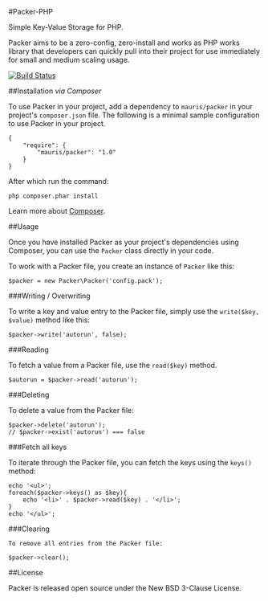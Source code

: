 #Packer-PHP

Simple Key-Value Storage for PHP. 

Packer aims to be a zero-config, zero-install and works as PHP works library that developers can quickly pull into their project for use immediately for small and medium scaling usage. 

[![Build Status](https://secure.travis-ci.org/thephpdeveloper/Packer-PHP.png)](http://travis-ci.org/thephpdeveloper/Packer-PHP)

##Installation *via Composer*

To use Packer in your project, add a dependency to `mauris/packer` in your project's `composer.json` file. The following is a minimal sample configuration to use  Packer in your project.

    {
        "require": {
            "mauris/packer": "1.0"
        }
    }

After which run the command:

    php composer.phar install

Learn more about [Composer](http://getcomposer.org/doc/00-intro.md).

##Usage

Once you have installed Packer as your project's dependencies using Composer, you can use the `Packer` class directly in your code. 

To work with a Packer file, you create an instance of `Packer` like this:

    $packer = new Packer\Packer('config.pack');

###Writing / Overwriting

To write a key and value entry to the Packer file, simply use the `write($key, $value)` method like this:

    $packer->write('autorun', false);

###Reading

To fetch a value from a Packer file, use the `read($key)` method.

    $autorun = $packer->read('autorun');

###Deleting

To delete a value from the Packer file:

    $packer->delete('autorun');
    // $packer->exist('autorun') === false

###Fetch all keys

To iterate through the Packer file, you can fetch the keys using the `keys()` method:

    echo '<ul>';
    foreach($packer->keys() as $key){
        echo '<li>' . $packer->read($key) . '</li>';
    }
    echo '</ul>';

###Clearing

    To remove all entries from the Packer file:

    $packer->clear();

##License

Packer is released open source under the New BSD 3-Clause License. 